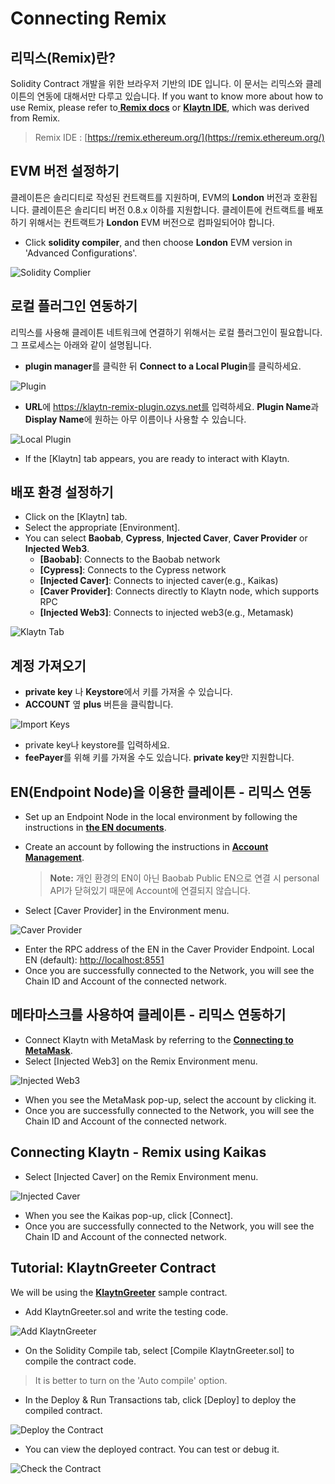 # Connecting Remix

## 리믹스(Remix)란? <a href="#what-is-remix" id="what-is-remix"></a>

Solidity Contract 개발을 위한 브라우저 기반의 IDE 입니다. 이 문서는 리믹스와 클레이튼의 연동에 대해서만 다루고 있습니다. If you want to know more about how to use Remix, please refer to[ **Remix docs**](https://remix-ide.readthedocs.io/en/latest/) or [**Klaytn IDE**](../../smart-contract/ide-and-tools/#klaytn-ide), which was derived from Remix.

> Remix IDE : [https://remix.ethereum.org/](https://remix.ethereum.org/)

## EVM 버전 설정하기 <a href="#setup-evm-version" id="setup-evm-version"></a>

클레이튼은 솔리디티로 작성된 컨트랙트를 지원하며, EVM의 **London** 버전과 호환됩니다. 클레이튼은 솔리디티 버전 0.8.x 이하를 지원합니다. 클레이튼에 컨트랙트를 배포하기 위해서는 컨트랙트가  **London** EVM 버전으로 컴파일되어야 합니다.

* Click **solidity compiler**, and then choose **London** EVM version in 'Advanced Configurations'.

![Solidity Complier](img/remix-solidity-compiler.png)

## 로컬 플러그인 연동하기 <a href="#connect-to-a-local-plugin" id="connect-to-a-local-plugin"></a>

리믹스를 사용해 클레이튼 네트워크에 연결하기 위해서는 로컬 플러그인이 필요합니다. 그 프로세스는 아래와 같이 설명됩니다.

* **plugin manager**를 클릭한 뒤 **Connect to a Local Plugin**를 클릭하세요.

![Plugin](../../bapp/tutorials/img/remix-environment-plugin.png)

* **URL**에 https://klaytn-remix-plugin.ozys.net를 입력하세요. **Plugin Name**과 **Display Name**에 원하는 아무 이름이나 사용할 수 있습니다.

![Local Plugin](../../bapp/tutorials/img/remix-local-plugin.png)

* If the \[Klaytn] tab appears, you are ready to interact with Klaytn.

## 배포 환경 설정하기<a href="#setting-up-the-deployment-environment" id="setting-up-the-deployment-environment"></a>

* Click on the \[Klaytn] tab.
* Select the appropriate \[Environment].
* You can select **Baobab**, **Cypress**, **Injected Caver**, **Caver Provider** or **Injected Web3**.
  * **\[Baobab]**: Connects to the Baobab network
  * **\[Cypress]**: Connects to the Cypress network
  * **\[Injected Caver]**: Connects to injected caver(e.g., Kaikas)
  * **\[Caver Provider]**: Connects directly to Klaytn node, which supports RPC
  * **\[Injected Web3]**: Connects to injected web3(e.g., Metamask)

![Klaytn Tab](../../bapp/tutorials/img/remix-klaytn-tab.png)

## 계정 가져오기<a href="#import-account" id="import-account"></a>

* **private key** 나 **Keystore**에서 키를 가져올 수 있습니다.
* **ACCOUNT** 옆 **plus** 버튼을 클릭합니다.

![Import Keys](../../bapp/tutorials/img/remix-klaytn-import-account.png)

* private key나 keystore를 입력하세요.
* **feePayer**를 위해 키를 가져올 수도 있습니다. **private key**만 지원합니다.

## EN(Endpoint Node)을 이용한 클레이튼 - 리믹스 연동<a href="#connecting-klaytn-remix-using-en" id="connecting-klaytn-remix-using-en"></a>

* Set up an Endpoint Node in the local environment by following the instructions in [**the EN documents**](https://docs.klaytn.foundation/getting-started/quick-start/launch-an-en).
*   Create an account by following the instructions in [**Account Management**](https://docs.klaytn.foundation/getting-started/account).

    > **Note:** 개인 환경의 EN이 아닌 Baobab Public EN으로 연결 시 personal API가 닫혀있기 때문에 Account에 연결되지 않습니다.
* Select \[Caver Provider] in the Environment menu.

![Caver Provider](img/env-caver-provider.png)

* Enter the RPC address of the EN in the Caver Provider Endpoint. Local EN (default): [http://localhost:8551](http://localhost:8551/)
* Once you are successfully connected to the Network, you will see the Chain ID and Account of the connected network.

## 메타마스크를 사용하여 클레이튼 - 리믹스 연동하기<a href="#connecting-klaytn-remix-using-metamask" id="connecting-klaytn-remix-using-metamask"></a>

* Connect Klaytn with MetaMask by referring to the [**Connecting to MetaMask**](https://docs.klaytn.foundation/dapp/tutorials/connecting-metamask).
* Select \[Injected Web3] on the Remix Environment menu.

![Injected Web3](img/env-injected-web3.png)

* When you see the MetaMask pop-up, select the account by clicking it.
* Once you are successfully connected to the Network, you will see the Chain ID and Account of the connected network.

## Connecting Klaytn - Remix using Kaikas <a href="#connecting-klaytn-remix-using-kaikas" id="connecting-klaytn-remix-using-kaikas"></a>

* Select \[Injected Caver] on the Remix Environment menu.

![Injected Caver](img/env-injected-caver.png)

* When you see the Kaikas pop-up, click \[Connect].
* Once you are successfully connected to the Network, you will see the Chain ID and Account of the connected network.

## Tutorial: KlaytnGreeter Contract <a href="#tutorial-klaytngreeter-contract" id="tutorial-klaytngreeter-contract"></a>

We will be using the [**KlaytnGreeter**](https://docs.klaytn.foundation/smart-contract/sample-contracts/klaytngreeter) sample contract.

* Add KlaytnGreeter.sol and write the testing code.

![Add KlaytnGreeter](../../bapp/tutorials/img/remix-add-klaytngreeter.png)

* On the Solidity Compile tab, select \[Compile KlaytnGreeter.sol] to compile the contract code.

> It is better to turn on the 'Auto compile' option.

* In the Deploy & Run Transactions tab, click \[Deploy] to deploy the compiled contract.

![Deploy the Contract](../../bapp/tutorials/img/remix-deploy-run-tx.png)

* You can view the deployed contract. You can test or debug it.

![Check the Contract](../../bapp/tutorials/img/remix-test-or-debug.png)
